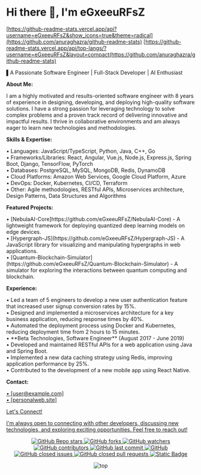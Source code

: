 # Hi there 👋, I'm **eGxeeuRFsZ**

[https://github-readme-stats.vercel.app/api?username=eGxeeuRFsZ&show_icons=true&theme=radical](https://github.com/anuraghazra/github-readme-stats)
[https://github-readme-stats.vercel.app/api/top-langs/?username=eGxeeuRFsZ&layout=compact(https://github.com/anuraghazra/github-readme-stats)

▌A Passionate Software Engineer | Full-Stack Developer | AI Enthusiast

**About Me:**

I am a highly motivated and results-oriented software engineer with 8 years of experience in designing, developing, and deploying high-quality software solutions. I have a strong passion for leveraging technology to solve complex problems and a proven track record of delivering innovative and impactful results. I thrive in collaborative environments and am always eager to learn new technologies and methodologies.

**Skills & Expertise:** 
<p>
•  Languages: JavaScript/TypeScript, Python, Java, C++, Go<br>
•  Frameworks/Libraries: React, Angular, Vue.js, Node.js, Express.js, Spring Boot, Django, TensorFlow, PyTorch<br>
•  Databases: PostgreSQL, MySQL, MongoDB, Redis, DynamoDB <br>
•  Cloud Platforms: Amazon Web Services, Google Cloud Platform, Azure <br>
•  DevOps: Docker, Kubernetes, CI/CD, Terraform <br>
•  Other: Agile methodologies, RESTful APIs, Microservices architecture, Design Patterns, Data Structures and Algorithms<br>
</p>

**Featured Projects:**
<p>
•  [NebulaAI-Core]https://github.com/eGxeeuRFsZ/NebulaAI-Core) - A lightweight framework for deploying quantized deep learning models on edge devices.<br>
•  [Hypergraph-JS](https://github.com/eGxeeuRFsZ/Hypergraph-JS) - A JavaScript library for visualizing and manipulating hypergraphs in web applications.<br>
•  [Quantum-Blockchain-Simulator](https://github.com/eGxeeuRFsZ/Quantum-Blockchain-Simulator) - A simulator for exploring the interactions between quantum computing and blockchain.<br>
</p>

**Experience:**
<p>
•   Led a team of 5 engineers to develop a new user authentication feature that increased user signup conversion rates by 15%.<br>
•   Designed and implemented a microservices architecture for a key business application, reducing response times by 40%. <br>
•   Automated the deployment process using Docker and Kubernetes, reducing deployment time from 2 hours to 15 minutes.<br>
•   **Beta Technologies, Software Engineer** (August 2017 - June 2019)<br>
•   Developed and maintained RESTful APIs for a web application using Java and Spring Boot. <br>
•   Implemented a new data caching strategy using Redis, improving application performance by 25%. <br>
•   Contributed to the development of a new mobile app using React Native.<br>
</p>

**Contact:**
<p>
<a href="user@example.com">•  [user@example.com]<br>
<a href="personalweb.site">•  [personalweb.site]<br>
</p>

Let's Connect!

I'm always open to connecting with other developers, discussing new technologies, and exploring exciting opportunities. Feel free to reach out!

<p align="center">
  <img alt="GitHub Repo stars" src="https://img.shields.io/github/stars/rzashakeri/beautify-github-profile?style=flat-square">
  <img alt="GitHub forks" src="https://img.shields.io/github/forks/rzashakeri/beautify-github-profile?style=flat-square">
  <img alt="GitHub watchers" src="https://img.shields.io/github/watchers/rzashakeri/beautify-github-profile?style=flat-square">
  <img alt="GitHub contributors" src="https://img.shields.io/github/contributors/rzashakeri/beautify-github-profile?color=blue&style=flat-square">
  <img alt="GitHub last commit" src="https://img.shields.io/github/last-commit/rzashakeri/beautify-github-profile?color=blue&style=flat-square">
  <img alt="GitHub" src="https://img.shields.io/github/license/rzashakeri/beautify-github-profile?color=blue&style=flat-square">
  <img alt="GitHub closed issues" src="https://img.shields.io/github/issues-closed/rzashakeri/beautify-github-profile?color=blue&style=flat-square">
  <img alt="GitHub closed pull requests" src="https://img.shields.io/github/issues-pr-closed/rzashakeri/beautify-github-profile?color=blue&style=flat-square">
<a href="readme-fa.md"><img alt="Static Badge" src="https://img.shields.io/badge/translation-farsi-blue?style=flat-square"></a>
</p>
<p align="center">
  <img src="https://github-readme-stats.vercel.app/api/top-langs/?username=rzashakeri&layout=pie&size_weight=1" alt=top langs>
</p>
